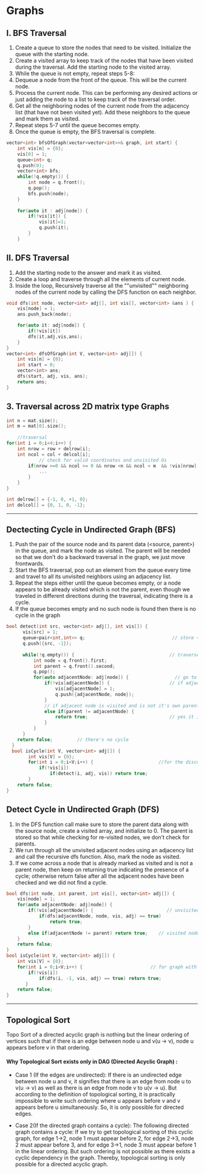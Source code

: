 # Graphs

## I. BFS Traversal
1. Create a queue to store the nodes that need to be visited. Initialize the queue with the starting node.
3. Create a visited array to keep track of the nodes that have been visited during the traversal. Add the starting node to the visited array.
4. While the queue is not empty, repeat steps 5-8:
5. Dequeue a node from the front of the queue. This will be the current node.
6. Process the current node. This can be performing any desired actions or just adding the node to a list to keep track of the traversal order.
7. Get all the neighboring nodes of the current node from the adjacency list (that have not been visited yet). 
Add these neighbors to the queue and mark them as visited.
8. Repeat steps 5-7 until the queue becomes empty.
9. Once the queue is empty, the BFS traversal is complete.

```cpp
vector<int> bfsOfGraph(vector<vector<int>>& graph, int start) {
    int vis[n] = {0};
    vis[0] = 1;
    queue<int> q;
    q.push(0);
    vector<int> bfs;
    while(!q.empty()) {
        int node = q.front();
        q.pop();
        bfs.push(node);
    }
    
    for(auto it : adj[node]) {
        if(!vis[it]) {
            vis[it]=1;
            q.push(it);
        }
    }
```

## II. DFS Traversal 
1. Add the starting node to the answer and mark it as visited.
2. Create a loop and traverse through all the elements of current node.
3. Inside the loop, Recursively traverse all the ""unvisited"" neighboring nodes of the current node by calling the DFS function on each neighbor.

```cpp
void dfs(int node, vector<int> adj[], int vis[], vector<int> &ans ) {
    vis[node] = 1;
    ans.push_back(node);

    for(auto it: adj[node]) {
        if(!vis[it])
        dfs(it,adj,vis,ans);
    }
}
vector<int> dfsOfGraph(int V, vector<int> adj[]) {
    int vis[n] = {0};
    int start = 0;
    vector<int> ans;
    dfs(start, adj, vis, ans);
    return ans;
}
```
## 3. Traversal across 2D matrix type Graphs
```cpp
int n = mat.size();
int m = mat[0].size();
    
    //traversal
for(int i = 0;i<4;i++) {
    int nrow = row + delrow[i];
    int ncol = col + delcol[i]; 
            // check for valid coordinates and unvisited Os
        if(nrow >=0 && ncol >= 0 && nrow <n && ncol < m  && !vis[nrow][ncol] && whatever condition the question demands) {
            ...
        }
    }
}

int delrow[] = {-1, 0, +1, 0};
int delcol[] = {0, 1, 0, -1}; 
```
---
## Dectecting Cycle in Undirected Graph (BFS)
1.  Push the pair of the source node and its parent data (<source, parent>) in the queue, and mark the node as visited. The parent will be needed so that we don’t do a backward traversal in the graph, we just move frontwards. 
2.  Start the BFS traversal, pop out an element from the queue every time and travel to all its unvisited neighbors using an adjacency list.
3.  Repeat the steps either until the queue becomes empty, or a node appears to be already visited which is not the parent, even though we traveled in different directions during the traversal, indicating there is a cycle.
4.  If the queue becomes empty and no such node is found then there is no cycle in the graph
```cpp
bool detect(int src, vector<int> adj[], int vis[]) {
      vis[src] = 1; 
      queue<pair<int,int>> q;                                // store <source node, parent node>
      q.push({src, -1}); 
      
      while(!q.empty()) {                                   // traverse until queue is not empty
          int node = q.front().first; 
          int parent = q.front().second; 
          q.pop(); 
          for(auto adjacentNode: adj[node]) {                 // go to all adjacent nodes
              if(!vis[adjacentNode]) {                      // if adjacent node is unvisited
                  vis[adjacentNode] = 1; 
                  q.push({adjacentNode, node}); 
              }
              // if adjacent node is visited and is not it's own parent node
              else if(parent != adjacentNode) {
                  return true;                              // yes it is a cycle
              }
          }
      }
    return false;         // there's no cycle
  }
  bool isCycle(int V, vector<int> adj[]) {
        int vis[V] = {0};
        for(int i = 0;i<V;i++) {                        //for the disconnected components of the graph that might have cycle
            if(!vis[i]) 
                if(detect(i, adj, vis)) return true; 
        }
    return false; 
}
```

## Detect Cycle in Undirected Graph (DFS)
1.  In the DFS function call make sure to store the parent data along with the source node, create a visited array, and initialize to 0. The parent is stored so that while checking for re-visited nodes, we don’t check for parents. 
2.  We run through all the unvisited adjacent nodes using an adjacency list and call the recursive dfs function. Also, mark the node as visited.
3.  If we come across a node that is already marked as visited and is not a parent node, then keep on returning true indicating the presence of a cycle; otherwise return false after all the adjacent nodes have been checked and we did not find a cycle.
```cpp
bool dfs(int node, int parent, int vis[], vector<int> adj[]) {
    vis[node] = 1; 
    for(auto adjacentNode: adj[node]) {
        if(!vis[adjacentNode]) {                           // unvisited adjacent node
            if(dfs(adjacentNode, node, vis, adj) == true) 
                return true; 
        }
        else if(adjacentNode != parent) return true;    // visited node but not a parent node
    }
    return false; 
}
bool isCycle(int V, vector<int> adj[]) {
    int vis[V] = {0};  
    for(int i = 0;i<V;i++) {                         // for graph with connected components
        if(!vis[i]) 
            if(dfs(i, -1, vis, adj) == true) return true; 
       }
    return false; 
}
```
___
## Topological Sort
Topo Sort of a directed acyclic graph is nothing but the linear ordering of vertices such that if there is an edge between node u and v(u -> v), node u appears before v in that ordering.  

#### Why Topological Sort exists only in DAG (Directed Acyclic Graph) : 
- Case 1 (If the edges are undirected): 
If there is an undirected edge between node u and v, it signifies that there is an edge from node u to v(u -> v) as well as there is an edge from node v to u(v -> u). But according to the definition of topological sorting, it is practically impossible to write such ordering where u appears before v and v appears before u simultaneously. So, it is only possible for directed edges.

- Case 2(If the directed graph contains a cycle): 
The following directed graph contains a cycle:
If we try to get topological sorting of this cyclic graph, for edge 1->2, node 1 must appear before 2, for edge 2->3, node 2 must appear before 3, and for edge 3->1, node 3 must appear before 1 in the linear ordering. But such ordering is not possible as there exists a cyclic dependency in the graph. Thereby, topological sorting is only possible for a directed acyclic graph.

```cpp

```